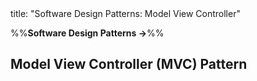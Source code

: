 <frontmatter>
title: "Software Design Patterns: Model View Controller"
</frontmatter>

<link rel="stylesheet" href="{{baseUrl}}/css/textbook.css">

<div class="website-content">

%%**Software Design Patterns →**%%

## Model View Controller (MVC) Pattern

<div id="main">

<include src="what/embed.md" />

</div>

</div>
